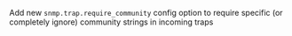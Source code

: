 Add new `snmp.trap.require_community` config option to require specific (or completely ignore) community strings in incoming traps

